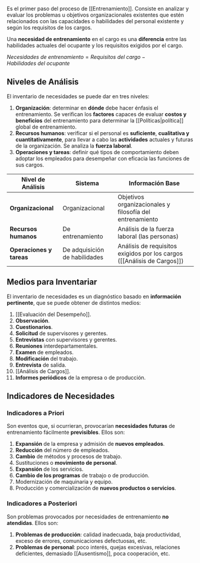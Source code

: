 Es el primer paso del proceso de [[Entrenamiento]]. Consiste en analizar y evaluar los problemas u objetivos organizacionales existentes que estén relacionados con las capacidades o habilidades del personal existente y según los requisitos de los cargos.

Una **necesidad de entrenamiento** en el cargo es una **diferencia** entre las habilidades actuales del ocupante y los requisitos exigidos por el cargo.

$Necesidades \ de \ entrenamiento = Requisitos \ del \ cargo - Habilidades \ del \ ocupante$

## Niveles de Análisis

El inventario de necesidades se puede dar en tres niveles:

1. **Organización**: determinar en **dónde** debe hacer énfasis el entrenamiento. Se verifican los **factores** capaces de evaluar **costos y beneficios** del entrenamiento para determinar la [[Políticas|política]] global de entrenamiento.
2. **Recursos humanos**: verificar si el personal es **suficiente**, **cualitativa y cuantitativamente**, para llevar a cabo las **actividades** actuales y futuras de la organización. Se analiza la **fuerza laboral**.
3. **Operaciones y tareas**: definir qué tipos de comportamiento deben adoptar los empleados para desempeñar con eficacia las funciones de sus cargos.

| Nivel de Análisis        | Sistema                       | Información Base                                                        |
| ------------------------ | ----------------------------- | ----------------------------------------------------------------------- |
| **Organizacional**       | Organizacional                | Objetivos organizacionales y filosofía del entrenamiento                |
| **Recursos humanos**     | De entrenamiento              | Análisis de la fuerza laboral (las personas)                            |
| **Operaciones y tareas** | De adquisición de habilidades | Análisis de requisitos exigidos por los cargos ([[Análisis de Cargos]]) |

## Medios para Inventariar

El inventario de necesidades es un diagnóstico basado en **información pertinente**, que se puede obtener de distintos medios:

1. [[Evaluación del Desempeño]].
2. **Observación**.
3. **Cuestionarios**.
4. **Solicitud** de supervisores y gerentes.
5. **Entrevistas** con supervisores y gerentes.
6. **Reuniones** interdepartamentales.
7. **Examen** de empleados.
8. **Modificación** del trabajo.
9. **Entrevista** de salida.
10. [[Análisis de Cargos]].
11. **Informes periódicos** de la empresa o de producción.

## Indicadores de Necesidades

### Indicadores a Priori

Son eventos que, si ocurrieran, provocarían **necesidades futuras** de entrenamiento fácilmente **previsibles**. Ellos son:

1. **Expansión** de la empresa y admisión de **nuevos empleados**.
2. **Reducción** del número de empleados.
3. **Cambio** de métodos y procesos de trabajo.
4. Sustituciones o **movimiento de personal**.
5. **Expansión** de los servicios.
6. **Cambio de los programas** de trabajo o de producción.
7. Modernización de maquinaria y equipo.
8. Producción y comercialización de **nuevos productos o servicios**.

### Indicadores a Posteriori

Son problemas provocados por necesidades de entrenamiento **no atendidas**. Ellos son:

1. **Problemas de producción**: calidad inadecuada, baja productividad, exceso de errores, comunicaciones defectuosas, etc.
2. **Problemas de personal**: poco interés, quejas excesivas, relaciones deficientes, demasiado [[Ausentismo]], poca cooperación, etc.
